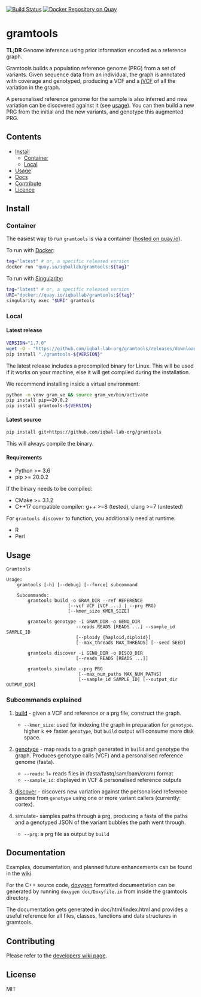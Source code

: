 [![Build Status](https://travis-ci.org/iqbal-lab-org/gramtools.svg?branch=master)](https://travis-ci.org/iqbal-lab-org/gramtools)
[![Docker Repository on Quay](https://quay.io/repository/iqballab/gramtools/status "Docker Repository on Quay")](https://quay.io/repository/iqballab/gramtools)

# gramtools
**TL;DR** Genome inference using prior information encoded as a reference graph.

Gramtools builds a population reference genome (PRG) from a set of variants. 
Given sequence data from an individual, the graph is annotated with coverage and genotyped, producing a VCF and a [jVCF](https://github.com/iqbal-lab-org/jVCF-spec) of all the variation in the graph.
 
 A personalised reference genome for the sample is also inferred and new variation can be discovered 
 against it (see [usage](#usage)). You can then build a new PRG from the initial and the new variants, and genotype this augmented PRG.

## Contents

- [Install](#install)
  - [Container](#container)
  - [Local](#local)
- [Usage](#usage)
- [Docs](#documentation)
- [Contribute](#contributing)
- [Licence](#licence)

## Install

### Container
The easiest way to run `gramtools` is via a container ([hosted on quay.io](https://quay.io/repository/iqballab/gramtools?tab=tags)).

To run with [Docker](https://www.docker.com/):
```sh
tag="latest" # or, a specific released version
docker run "quay.io/iqballab/gramtools:${tag}"
```

To run with [Singularity](https://sylabs.io/):
```sh
tag="latest" # or, a specific released version
URI="docker://quay.io/iqballab/gramtools:${tag}"
singularity exec "$URI" gramtools
```

### Local

#### Latest release

```sh
VERSION="1.7.0"
wget -O - "https://github.com/iqbal-lab-org/gramtools/releases/download/v${VERSION}/gramtools-${VERSION}.tar.gz" | tar xfz -
pip install "./gramtools-${VERSION}"
```
The latest release includes a precompiled binary for Linux. This will be used if it works on your machine, else it will get compiled during the installation.

We recommend installing inside a virtual environment:
```sh
python -m venv gram_ve && source gram_ve/bin/activate
pip install pip==20.0.2
pip install gramtools-${VERSION}
```

#### Latest source

```sh
pip install git+https://github.com/iqbal-lab-org/gramtools
```
This will always compile the binary.

#### Requirements

* Python >= 3.6
* pip >= 20.0.2

If the binary needs to be compiled:

* CMake >= 3.1.2
* C++17 compatible compiler: g++ >=8 (tested), clang >=7 (untested)

For `gramtools discover` to function, you additionally need at runtime:
* R
* Perl


## Usage

```
Gramtools

Usage: 
    gramtools [-h] [--debug] [--force] subcommand
    
    Subcommands:
        gramtools build -o GRAM_DIR --ref REFERENCE
                       (--vcf VCF [VCF ...] | --prg PRG)
                       [--kmer_size KMER_SIZE]

        gramtools genotype -i GRAM_DIR -o GENO_DIR
                          --reads READS [READS ...] --sample_id SAMPLE_ID
                          [--ploidy {haploid,diploid}]
                          [--max_threads MAX_THREADS] [--seed SEED]

        gramtools discover -i GENO_DIR -o DISCO_DIR
                          [--reads READS [READS ...]]

        gramtools simulate --prg PRG
                           [--max_num_paths MAX_NUM_PATHS]
                           [--sample_id SAMPLE_ID] [--output_dir OUTPUT_DIR]
```

### Subcommands explained
1) [build](https://github.com/iqbal-lab-org/gramtools/wiki/Commands%3A-build) - 
given a VCF and reference or a prg file, construct the graph.
    * `--kmer_size`: used for indexing the graph in preparation for
       `genotype`. higher `k` <=> faster `genotype`, but `build` output will consume more 
       disk space.

2) [genotype](https://github.com/iqbal-lab-org/gramtools/wiki/Commands%3A-genotype) - 
    map reads to a graph generated in `build` and genotype the graph. Produces genotype calls (VCF)
    and a personalised reference genome (fasta).
    * `--reads`: 1+ reads files in (fasta/fastq/sam/bam/cram) format
    * `--sample_id`: displayed in VCF & personalised reference outputs

3) [discover](https://github.com/iqbal-lab-org/gramtools/wiki/Commands%3A-discover) - 
discovers new variation against the personalised reference genome from `genotype` using
 one or more variant callers (currently: cortex).
 
4) simulate- samples paths through a prg, producing a fasta of the paths and a genotyped JSON
of the variant bubbles the path went through.
    * `--prg`: a prg file as output by `build`


## Documentation

Examples, documentation, and planned future enhancements can be found in the [wiki](https://github.com/iqbal-lab-org/gramtools/wiki).

For the C++ source code, [doxygen](http://doxygen.nl/) formatted documentation can be generated by running 
```doxygen doc/Doxyfile.in```
from inside the gramtools directory.

The documentation gets generated in doc/html/index.html and provides a useful reference for all files, classes, functions and data structures in gramtools.

## Contributing

Please refer to the [developers wiki page](https://github.com/iqbal-lab-org/gramtools/wiki/Developers%3A-tips).

## License

MIT

